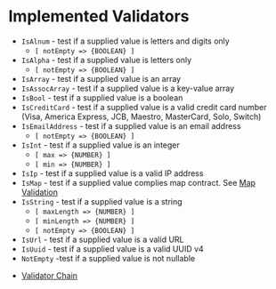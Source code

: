# Implemented Validators

- `IsAlnum` - test if a supplied value is letters and digits only
    - `[ notEmpty => {BOOLEAN} ]`
- `IsAlpha` - test if a supplied value is letters only
    - `[ notEmpty => {BOOLEAN} ]`
- `IsArray` - test if a supplied value is an array
- `IsAssocArray` - test if a supplied value is a key-value array
- `IsBool` - test if a supplied value is a boolean
- `IsCreditCard` - test if a supplied value is a valid credit card number (Visa, America Express, JCB, Maestro, MasterCard, Solo, Switch)
- `IsEmailAddress` - test if a supplied value is an email address
    - `[ notEmpty => {BOOLEAN} ]`
- `IsInt` - test if a supplied value is an integer
    - `[ max => {NUMBER} ]`
    - `[ min => {NUMBER} ]`
- `IsIp` - test if a supplied value is a valid IP address
- `IsMap` - test if a supplied value complies map contract. See [Map Validation](./map-validation.md)
- `IsString` - test if a supplied value is a string
    - `[ maxLength => {NUMBER} ]`
    - `[ minLength => {NUMBER} ]`
    - `[ notEmpty => {BOOLEAN} ]`
- `IsUrl` - test if a supplied value is a valid URL
- `IsUuid` - test if a supplied value is a valid UUID v4
- `NotEmpty` -test if a supplied value is not nullable


* [Validator Chain](./validator-chain.md)
